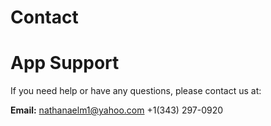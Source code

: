 # Contact


# App Support

If you need help or have any questions, please contact us at:

**Email:** nathanaelm1@yahoo.com
+1(343) 297-0920

